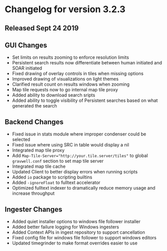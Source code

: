 # Changelog for version 3.2.3
  
## Released Sept 24 2019

## GUI Changes
* Set limits on results zooming to enforce resolution limits
* Persistent search results now differentiate between human initiated and SOAR initiated
* Fixed drawing of overlay controls in tiles when missing options
* Improved drawing of visualizations on light themes
* Clarified result count on results windows when zooming
* Map tile requests now to go internal map tile proxy
* Added ability to download search sripts
* Added ability to toggle visibility of Persistent searches based on what generated the search

## Backend Changes
* Fixed issue in stats module where improper condenser could be selected
* Fixed issue where using SRC in table would display a nil
* Integrated map tile proxy
 * Add `Map-Tile-Server="http://your.tile.server/tiles"` to global `gravwell.conf` section to set map tile server
* Integrated map tile cache
* Updated Client to better display errors when running scripts
* Added `io` package to scripting builtins
* Added `-ignoreFloat` to fulltext accelerator
* Optimized fulltext indexer to dramatically reduce memory usage and increase throughput

## Ingester Changes
* Added quiet installer options to windows file follower installer
* Added better failure logging for Windows ingesters
* Added Context APIs in ingest repository to support cancellation
* Fixed config file for windows file follower to support windows editors
* Updated timegrinder to make format overrides easier to use
